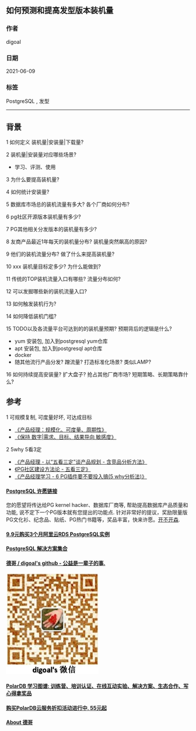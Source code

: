 ## 如何预测和提高发型版本装机量  
  
### 作者  
digoal  
  
### 日期  
2021-06-09   
  
### 标签  
PostgreSQL , 发型    
  
----  
  
## 背景    
  
1 如何定义 装机量|安装量|下载量?      
    
2 装机量|安装量对应哪些场景?      
- 学习、评测、使用      
    
3 为什么要提高装机量?      
    
4 如何统计安装量?      
    
5 数据库市场总的装机流量有多大?  各个厂商如何分布?      
    
6 pg社区开源版本装机量有多少?      
    
7 PG其他相关分发版本的装机量有多少?      
    
8 友商产品最近1年每天的装机量分布? 装机量突然飙高的原因?       
    
9 他们的装机流量分布? 做了什么来提高装机量?        
    
10 xxx 装机量目标定多少? 为什么能做到?      
    
11 传统的TOP装机流量入口有哪些? 流量分布如何?      
    
12 可以发掘哪些新的装机流量入口?      
    
13 如何触发装机行为?       
    
14 如何降低装机门槛?       
    
15 TODO以及各流量平台可达到的的装机量预期? 预期背后的逻辑是什么?         
- yum 安装包, 加入到postgresql yum仓库     
- apt 安装包, 加入到postgresql apt仓库     
- docker      
- 随其他流行产品分发? 蹭流量? 打造标准化场景? 类似LAMP?      
    
16 如何持续提高安装量? 扩大盘子? 抢占其他厂商市场? 短期策略、长期策略靠什么?      
    
## 参考  
1 可规模复制, 可度量好坏, 可达成目标      
- [《产品经理：规模化、可度量、周期性》](../202012/20201225_02.md)    
- [《保持 数字|需求、目标、结果导向 敏感度》](../202104/20210414_05.md)    
  
2 5why  5看3定    
- [《产品经理 - 以“五看三定”谈产品规划 - 含竞品分析方法》](../202101/20210128_02.md)    
- [《PG社区建设方法论 - 五看三定》](../202103/20210329_01.md)      
- [《产品经理学习 - 6 PG插件要不要投入搞(5 why分析法)》](../197001/20200404_06.md)    
  
  
#### [PostgreSQL 许愿链接](https://github.com/digoal/blog/issues/76 "269ac3d1c492e938c0191101c7238216")
您的愿望将传达给PG kernel hacker、数据库厂商等, 帮助提高数据库产品质量和功能, 说不定下一个PG版本就有您提出的功能点. 针对非常好的提议，奖励限量版PG文化衫、纪念品、贴纸、PG热门书籍等，奖品丰富，快来许愿。[开不开森](https://github.com/digoal/blog/issues/76 "269ac3d1c492e938c0191101c7238216").  
  
  
#### [9.9元购买3个月阿里云RDS PostgreSQL实例](https://www.aliyun.com/database/postgresqlactivity "57258f76c37864c6e6d23383d05714ea")
  
  
#### [PostgreSQL 解决方案集合](https://yq.aliyun.com/topic/118 "40cff096e9ed7122c512b35d8561d9c8")
  
  
#### [德哥 / digoal's github - 公益是一辈子的事.](https://github.com/digoal/blog/blob/master/README.md "22709685feb7cab07d30f30387f0a9ae")
  
  
![digoal's wechat](../pic/digoal_weixin.jpg "f7ad92eeba24523fd47a6e1a0e691b59")
  
  
#### [PolarDB 学习图谱: 训练营、培训认证、在线互动实验、解决方案、生态合作、写心得拿奖品](https://www.aliyun.com/database/openpolardb/activity "8642f60e04ed0c814bf9cb9677976bd4")
  
  
#### [购买PolarDB云服务折扣活动进行中, 55元起](https://www.aliyun.com/activity/new/polardb-yunparter?userCode=bsb3t4al "e0495c413bedacabb75ff1e880be465a")
  
  
#### [About 德哥](https://github.com/digoal/blog/blob/master/me/readme.md "a37735981e7704886ffd590565582dd0")
  
